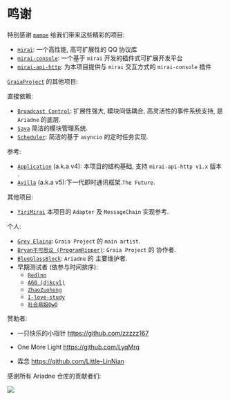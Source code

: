 # 鸣谢

特别感谢 [`mamoe`](https://github.com/mamoe) 给我们带来这些精彩的项目:

-   [`mirai`](https://github.com/mamoe/mirai): 一个高性能, 高可扩展性的 QQ 协议库
-   [`mirai-console`](https://github.com/mamoe/mirai-console): 一个基于 `mirai` 开发的插件式可扩展开发平台
-   [`mirai-api-http`](https://github.com/project-mirai/mirai-api-http): 为本项目提供与 `mirai` 交互方式的 `mirai-console` 插件

[`GraiaProject`](https://github.com/GraiaProject) 的其他项目:

直接依赖:

-   [`Broadcast Control`](https://github.com/GraiaProject/BroadcastControl): 扩展性强大, 模块间低耦合, 高灵活性的事件系统支持, 是 `Ariadne` 的底层.
-   [`Saya`](https://github.com/GraiaProject/Saya) 简洁的模块管理系统.
-   [`Scheduler`](https://github.com/GraiaProject/Scheduler): 简洁的基于 `asyncio` 的定时任务实现.

参考:

-   [`Application`](https://github.com/GraiaProject/Application/) (a.k.a v4): 本项目的结构基础, 支持 `mirai-api-http v1.x` 版本 .
-   [`Avilla`](https://github.com/GraiaProject/Avilla/) (a.k.a v5):下一代即时通讯框架.`The Future`.

其他项目:

-   [`YiriMirai`](https://github.com/YiriMiraiProject/YiriMirai/) 本项目的 `Adapter` 及 `MessageChain` 实现参考.

个人:

-   [`Grey Elaina`](https://github.com/GreyElaina): `Graia Project` 的 `main artist`.
-   [`Bryan不可思议 (ProgramRipper)`](https://github.com/ProgramRipper): `Graia Project` 的 协作者.
-   [`BlueGlassBlock`](https://github.com/BlueGlassBlock): `Ariadne` 的 主要维护者.
-   早期测试者 (依参与时间排序):
    -   [`Redlnn`](https://github.com/Redlnn)
    -   [`A60 (djkcyl)`](https://github.com/djkcyl)
    -   [`ZhaoZuohong`](https://github.com/ZhaoZuohong)
    -   [`I-love-study`](https://github.com/I-love-study)
    -   [`社会易姐QwQ`](https://github.com/SocialSisterYi)

赞助者:

- 一只快乐的小指针 <https://github.com/zzzzz167>

- One More Light <https://github.com/LyqMrq>

- 霖念 <https://github.com/Little-LinNian>

感谢所有 Ariadne 仓库的贡献者们:

<a href="https://github.com/GraiaProject/Ariadne/graphs/contributors">
  <img src="https://contrib.rocks/image?repo=GraiaProject/Ariadne" />
</a>
